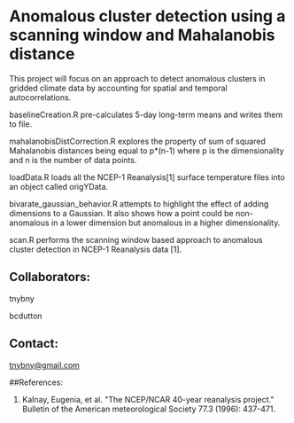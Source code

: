 # Anomalous cluster detection using a scanning window and Mahalanobis distance

This project will focus on an approach to detect anomalous clusters in gridded climate data by accounting for spatial and temporal autocorrelations.

baselineCreation.R pre-calculates 5-day long-term means and writes them to file.

mahalanobisDistCorrection.R explores the property of sum of squared Mahalanobis distances being equal to p*(n-1) where p is the dimensionality and n is the number of data points.

loadData.R loads all the NCEP-1 Reanalysis[1] surface temperature files into an object called origYData.

bivarate_gaussian_behavior.R attempts to highlight the effect of adding dimensions to a Gaussian. It also shows how a point could be non-anomalous in a lower dimension but anomalous in a higher dimensionality.

scan.R performs the scanning window based approach to anomalous cluster detection in NCEP-1 Reanalysis data [1]. 

## Collaborators:
tnybny

bcdutton

## Contact:
tnybny@gmail.com

##References:
1) Kalnay, Eugenia, et al. "The NCEP/NCAR 40-year reanalysis project." Bulletin of the American meteorological Society 77.3 (1996): 437-471.
